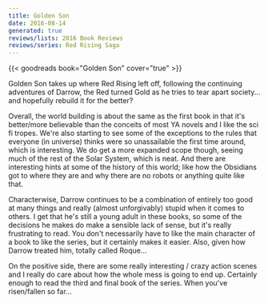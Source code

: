 ```yaml
---
title: Golden Son
date: 2016-08-14
generated: true
reviews/lists: 2016 Book Reviews
reviews/series: Red Rising Saga
---
```

{{< goodreads book="Golden Son" cover="true" >}}

Golden Son takes up where Red Rising left off, following the continuing adventures of Darrow, the Red turned Gold as he tries to tear apart society... and hopefully rebuild it for the better?  

Overall, the world building is about the same as the first book in that it's better/more believable than the conceits of most YA novels and I like the sci fi tropes. We're also starting to see some of the exceptions to the rules that everyone (in universe) thinks were so unassailable the first time around, which is interesting. We do get a more expanded scope though, seeing much of the rest of the Solar System, which is neat. And there are interesting hints at some of the history of this world; like how the Obsidians got to where they are and why there are no robots or anything quite like that.  

<!--more-->

Characterwise, Darrow continues to be a combination of entirely too good at many things and really (almost unforgivably) stupid when it comes to others. I get that he's still a young adult in these books, so some of the decisions he makes do make a sensible lack of sense, but it's really frustrating to read. You don't necessarily have to like the main character of a book to like the series, but it certainly makes it easier. Also, given how Darrow treated him, totally called Roque...  

On the positive side, there are some really interesting / crazy action scenes and I really do care about how the whole mess is going to end up. Certainly enough to read the third and final book of the series. When you've risen/fallen so far...


